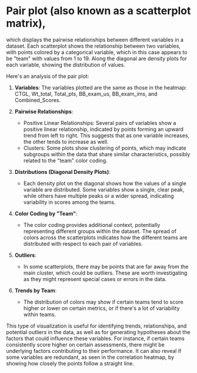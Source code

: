 # Pair plot (also known as a scatterplot matrix), 

which displays the pairwise relationships between different variables in a dataset. Each scatterplot shows the relationship between two variables, with points colored by a categorical variable, which in this case appears to be "team" with values from 1 to 19. Along the diagonal are density plots for each variable, showing the distribution of values.

Here's an analysis of the pair plot:

1. **Variables**: The variables plotted are the same as those in the heatmap: CTGL, Wt_total, Total_pts, BB_exam_us, BB_exam_ims, and Combined_Scores.

2. **Pairwise Relationships**:
   - Positive Linear Relationships: Several pairs of variables show a positive linear relationship, indicated by points forming an upward trend from left to right. This suggests that as one variable increases, the other tends to increase as well.
   - Clusters: Some plots show clustering of points, which may indicate subgroups within the data that share similar characteristics, possibly related to the "team" color coding.

3. **Distributions (Diagonal Density Plots)**:
   - Each density plot on the diagonal shows how the values of a single variable are distributed. Some variables show a single, clear peak, while others have multiple peaks or a wider spread, indicating variability in scores among the teams.

4. **Color Coding by "Team"**:
   - The color coding provides additional context, potentially representing different groups within the dataset. The spread of colors across the scatterplots indicates how the different teams are distributed with respect to each pair of variables.

5. **Outliers**:
   - In some scatterplots, there may be points that are far away from the main cluster, which could be outliers. These are worth investigating as they might represent special cases or errors in the data.

6. **Trends by Team**:
   - The distribution of colors may show if certain teams tend to score higher or lower on certain metrics, or if there's a lot of variability within teams.

This type of visualization is useful for identifying trends, relationships, and potential outliers in the data, as well as for generating hypotheses about the factors that could influence these variables. For instance, if certain teams consistently score higher on certain assessments, there might be underlying factors contributing to their performance. It can also reveal if some variables are redundant, as seen in the correlation heatmap, by showing how closely the points follow a straight line.